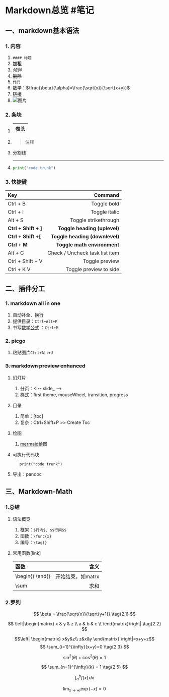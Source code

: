 # Markdown总览 #笔记

## 一、markdown基本语法

### 1. 内容

1. `#### 标题`
2. **加粗**
3. *倾斜*
4. ~~删除~~
5. `代码`
6. 数学：$\frac{\beta}{\alpha}=\frac{\sqrt{x}}{\sqrt{x+y}}$
7. [链接](test.md)
8. ![图片]()

<!-- slide_ -->

### 2. 条块

1. | 表头  |
   |:--- |

2. > 注释

3. 分割线
   
     ---

4. ```python
   print("code trunk")
   ```

### 3. 快捷键

| Key                  | Command                        |
|:-------------------- | ------------------------------:|
| Ctrl + B             | Toggle bold                    |
| Ctrl + I             | Toggle italic                  |
| Alt + S              | Toggle strikethrough           |
| **Ctrl + Shift + ]** | **Toggle heading (uplevel)**   |
| **Ctrl + Shift +\[** | **Toggle heading (downlevel)** |
| **Ctrl + M**         | **Toggle math environment**    |
| Alt + C              | Check / Uncheck task list item |
| Ctrl + Shift + V     | Toggle preview                 |
| Ctrl + K V           | Toggle preview to side         |

## 二、插件分工

### 1. markdown all in one

1. 自动补全、换行
2. 提供目录：`Ctrl+Alt+P`
3. 书写[数学公式](#四markdown-math) ：`Ctrl+M`

### 2. picgo

1. 粘贴图片`Ctrl+Alt+U`

### ~~3. markdown preview enhanced~~

1. 幻灯片
   
   1. 分页：\<!-- slide_ -->
   2. [样式](实例/PPT.md)：first theme, mouseWheel, transition, progress

2. 目录
   
   1. 简单：[toc]
   2. 复杂：Ctrl+Shift+P >> Create Toc

3. 绘图
   
   1. [mermaid绘图](实例/mermaid.md)

4. 可执行代码块
   
   ```python{cmd=true}
      print("code trunk")
   ```

5. 导出：pandoc

## 三、Markdown-Math

### 1.总结

1. 语法概览
   
   1. 框架：`$行内$`、`$$行间$$`
   2. 函数：`\func{x}`
   3. 编号：`\tag{}`

2. 常用函数[link]
   
   | 函数              | 含义          |
   |:--------------- | -----------:|
   | \begin{} \end{} | 开始结束，如matrx |
   | \sum            | 求和          |

### 2.罗列

$$ \beta = \frac{\sqrt{x}}{\sqrt{y+1}} \tag{2.1} $$

$$ \left|\begin{matrix}
    x & y & z \\
    a & b & c \\
    \end{matrix}\right| \tag{2.2} $$

$$\left|
    \begin{matrix}
        x&y&z\\
        z&x&y
    \end{matrix}
\right|=x+y+z$$
$$ \sum_{i=1}^{\infty}{x+y}=0 \tag{2.3} $$

$$ \sin^2(\theta) + \cos^2(\theta) = 1 \tag{2.4} $$

$$ \sum_{n=1}^{\infty}{k} = 1 \tag{2.5} $$

$$ \int_a^bf(x)\,dx \tag{2.6} $$

$$ \lim_{x\to\infty}\exp(-x) = 0 \tag{2.7} $$
